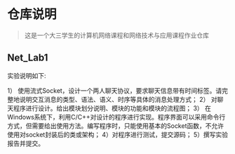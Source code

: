 # 仓库说明

> 这是一个大三学生的计算机网络课程和网络技术与应用课程作业仓库

## Net_Lab1
实验说明如下:

1） 使用流式Socket，设计一个两人聊天协议，要求聊天信息带有时间标签。请完整地说明交互消息的类型、语法、语义、时序等具体的消息处理方式；
2） 对聊天程序进行设计。给出模块划分说明、模块的功能和模块的流程图；
3） 在Windows系统下，利用C/C++对设计的程序进行实现。程序界面可以采用命令行方式，但需要给出使用方法。编写程序时，只能使用基本的Socket函数，不允许使用对socket封装后的类或架构；
4）对程序进行测试，提交源码；
5）撰写实验报告并提交。
